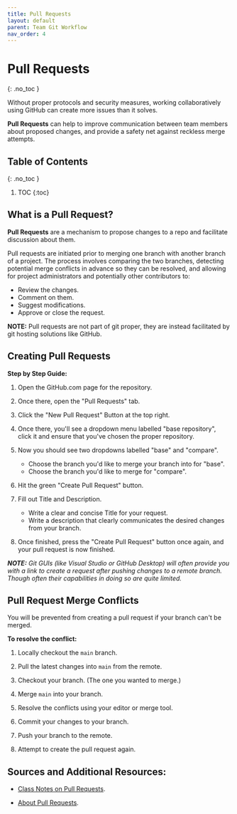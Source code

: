 ```yaml
---
title: Pull Requests
layout: default
parent: Team Git Workflow
nav_order: 4
---
```


<!-- prettier-ignore-start -->

# Pull Requests
{: .no_toc }

Without proper protocols and security measures, working collaboratively using GitHub can create more issues than it solves. 

**Pull Requests** can help to improve communication between team members about proposed changes, and provide a safety net against reckless merge attempts.

## Table of Contents
{: .no_toc }

1. TOC
{:toc}

<!-- prettier-ignore-end -->

## What is a Pull Request?
**Pull Requests** are a mechanism to propose changes to a repo and facilitate discussion about them.

Pull requests are initiated prior to merging one branch with another branch of a project. The process involves comparing the two branches, detecting potential merge conflicts in advance so they can be resolved, and allowing for project administrators and potentially other contributors to:
- Review the changes.
- Comment on them.
- Suggest modifications.
- Approve or close the request.

**NOTE:** Pull requests are not part of git proper, they are instead facilitated by git hosting solutions like GitHub.

## Creating Pull Requests

**Step by Step Guide:**
1. Open the GitHub.com page for the repository.    

2. Once there, open the "Pull Requests" tab.

3. Click the "New Pull Request" Button at the top right.

4. Once there, you'll see a dropdown menu labelled "base repository", click it and ensure that you've chosen the proper repository.

5. Now you should see two dropdowns labelled "base" and "compare". 
    - Choose the branch you'd like to merge your branch into for "base".
    - Choose the branch you'd like to merge for "compare".
    
6. Hit the green "Create Pull Request" button.

7. Fill out Title and Description.
    - Write a clear and concise Title for your request.
    - Write a description that clearly communicates the desired changes from your branch.
    
8. Once finished, press the "Create Pull Request" button once again, and your pull request is now finished.



_**NOTE:** Git GUIs (like Visual Studio or GitHub Desktop) will often provide you with a link to create a request after pushing changes to a remote branch. Though often their capabilities in doing so are quite limited._



## Pull Request Merge Conflicts

You will be prevented from creating a pull request if your branch can't be merged.

**To resolve the conflict:**
1. Locally checkout the `main` branch.

2. Pull the latest changes into `main` from the remote.

3. Checkout your branch. (The one you wanted to merge.)

4. Merge `main` into your branch.

5. Resolve the conflicts using your editor or merge tool.

6. Commit your changes to your branch.

7. Push your branch to the remote.

8. Attempt to create the pull request again.

## Sources and Additional Resources:

- [Class Notes on Pull Requests](https://stungeye.github.io/Software-Development-And-Documentation-1/03-git-team-collaboration/index.html#28).

- [About Pull Requests](https://docs.github.com/en/pull-requests/collaborating-with-pull-requests/proposing-changes-to-your-work-with-pull-requests/about-pull-requests).
